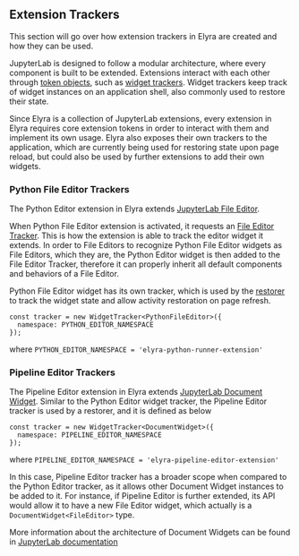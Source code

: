 <!--
{% comment %}
Copyright 2018-2020 IBM Corporation

Licensed under the Apache License, Version 2.0 (the "License");
you may not use this file except in compliance with the License.
You may obtain a copy of the License at

http://www.apache.org/licenses/LICENSE-2.0

Unless required by applicable law or agreed to in writing, software
distributed under the License is distributed on an "AS IS" BASIS,
WITHOUT WARRANTIES OR CONDITIONS OF ANY KIND, either express or implied.
See the License for the specific language governing permissions and
limitations under the License.
{% endcomment %}
-->
## Extension Trackers

This section will go over how extension trackers in Elyra are created and how they can be used.

JupyterLab is designed to follow a modular architecture, where every component is built to be extended. Extensions interact with each other through [token objects](https://jupyterlab.readthedocs.io/en/stable/developer/extension_dev.html#core-tokens), such as [widget trackers](https://jupyterlab.readthedocs.io/en/stable/developer/extension_points.html#widget-tracker). Widget trackers keep track of widget instances on an application shell, also commonly used to restore their state.

Since Elyra is a collection of JupyterLab extensions, every extension in Elyra requires core extension tokens in order to interact with them and implement its own usage. Elyra also exposes their own trackers to the application, which are currently being used for restoring state upon page reload, but could also be used by further extensions to add their own widgets.

### Python File Editor Trackers
The Python Editor extension in Elyra extends [JupyterLab File Editor](https://jupyterlab.github.io/jupyterlab/fileeditor/classes/fileeditor.html).

When Python File Editor extension is activated, it requests an [File Editor Tracker](https://jupyterlab.github.io/jupyterlab/fileeditor/interfaces/ieditortracker.html). This is how the extension is able to track the editor widget it extends.
In order to File Editors to recognize Python File Editor widgets as File Editors, which they are, the Python Editor widget is then added to the File Editor Tracker, therefore it can properly inherit all default components and behaviors of a File Editor.

Python File Editor widget has its own tracker, which is used by the [restorer](https://jupyterlab.github.io/jupyterlab/application/interfaces/ilayoutrestorer.html) to track the widget state and allow activity restoration on page refresh.
```
const tracker = new WidgetTracker<PythonFileEditor>({
  namespace: PYTHON_EDITOR_NAMESPACE
});
```
where `PYTHON_EDITOR_NAMESPACE = 'elyra-python-runner-extension'`


### Pipeline Editor Trackers
The Pipeline Editor extension in Elyra extends [JupyterLab Document Widget](https://jupyterlab.github.io/jupyterlab/docregistry/classes/documentwidget.html). Similar to the Python Editor widget tracker, the Pipeline Editor tracker is used by a restorer, and it is defined as below
```
const tracker = new WidgetTracker<DocumentWidget>({
  namespace: PIPELINE_EDITOR_NAMESPACE
});
```
where `PIPELINE_EDITOR_NAMESPACE = 'elyra-pipeline-editor-extension'`

In this case, Pipeline Editor tracker has a broader scope when compared to the Python Editor tracker, as it allows other Document Widget instances to be added to it. For instance, if Pipeline Editor is further extended, its API would allow it to have a new File Editor widget, which actually is a `DocumentWidget<FileEditor>` type.

More information about the architecture of Document Widgets can be found in [JupyterLab documentation](https://jupyterlab.readthedocs.io/en/stable/developer/documents.html#overview-of-document-architecture)

<!--
TODO: ### Code Snippets Trackers
-->
